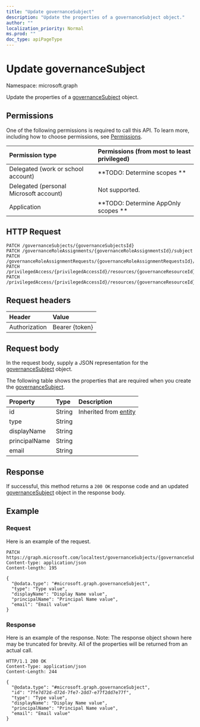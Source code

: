 ```yaml
---
title: "Update governanceSubject"
description: "Update the properties of a governanceSubject object."
author: ""
localization_priority: Normal
ms.prod: ""
doc_type: apiPageType
---
```


# Update governanceSubject

Namespace: microsoft.graph

Update the properties of a [governanceSubject](../resources/governancesubject.md) object.

## Permissions
One of the following permissions is required to call this API. To learn more, including how to choose permissions, see [Permissions](/concepts/permissions-reference.md).

|Permission type|Permissions (from most to least privileged)|
|:---|:---|
|Delegated (work or school account)|**TODO: Determine scopes **|
|Delegated (personal Microsoft account)|Not supported.|
|Application|**TODO: Determine AppOnly scopes **|

## HTTP Request
<!-- {
  "blockType": "ignored"
}
-->
``` http
PATCH /governanceSubjects/{governanceSubjectsId}
PATCH /governanceRoleAssignments/{governanceRoleAssignmentsId}/subject
PATCH /governanceRoleAssignmentRequests/{governanceRoleAssignmentRequestsId}/subject
PATCH /privilegedAccess/{privilegedAccessId}/resources/{governanceResourceId}/roleAssignments/{governanceRoleAssignmentId}/subject
PATCH /privilegedAccess/{privilegedAccessId}/resources/{governanceResourceId}/roleAssignmentRequests/{governanceRoleAssignmentRequestId}/subject
```

## Request headers
|Header|Value|
|:---|:---|
|Authorization|Bearer {token}|

## Request body
In the request body, supply a JSON representation for the [governanceSubject](../resources/governancesubject.md) object.

The following table shows the properties that are required when you create the [governanceSubject](../resources/governancesubject.md).

|Property|Type|Description|
|:---|:---|:---|
|id|String| Inherited from [entity](../resources/entity.md)|
|type|String||
|displayName|String||
|principalName|String||
|email|String||



## Response
If successful, this method returns a `200 OK` response code and an updated [governanceSubject](../resources/governancesubject.md) object in the response body.

## Example

### Request
Here is an example of the request.
<!-- {
  "blockType": "request",
  "name": "update_governancesubject"
}
-->
``` http
PATCH https://graph.microsoft.com/localtest/governanceSubjects/{governanceSubjectsId}
Content-type: application/json
Content-length: 195

{
  "@odata.type": "#microsoft.graph.governanceSubject",
  "type": "Type value",
  "displayName": "Display Name value",
  "principalName": "Principal Name value",
  "email": "Email value"
}
```

### Response
Here is an example of the response. Note: The response object shown here may be truncated for brevity. All of the properties will be returned from an actual call.
<!-- {
  "blockType": "response",
  "truncated": true
}
-->
``` http
HTTP/1.1 200 OK
Content-Type: application/json
Content-Length: 244

{
  "@odata.type": "#microsoft.graph.governanceSubject",
  "id": "7fe7d72d-d72d-7fe7-2dd7-e77f2dd7e77f",
  "type": "Type value",
  "displayName": "Display Name value",
  "principalName": "Principal Name value",
  "email": "Email value"
}
```

